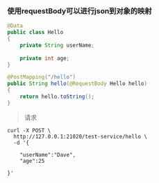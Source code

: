 

### 使用requestBody可以进行json到对象的映射

```java
@Data
public class Hello
{
    private String userName;
    
    private int age;
}
```

```java
@PostMapping("/hello")
public String hello(@RequestBody Hello hello)
{
	return hello.toString();
}
```

> 请求
```curl
curl -X POST \
  http://127.0.0.1:21020/test-service/hello \
  -d '{
	
	"userName":"Dave",
	"age":25
	
}'
```

